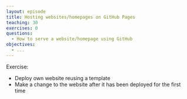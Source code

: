 ```yaml
---
layout: episode
title: Hosting websites/homepages on GitHub Pages
teaching: 30
exercises: 0
questions:
  - How to serve a website/homepage using GitHub
objectives:
  - ...
---
```


Exercise:
- Deploy own website reusing a template
- Make a change to the website after it has been deployed for the first time
